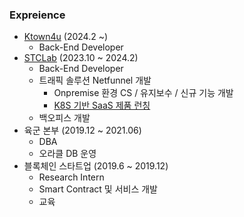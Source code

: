 ### Expreience
- [Ktown4u](https://kr.ktown4u.com/) (2024.2 ~)
  - Back-End Developer
- [STCLab](https://www.stclab.com/) (2023.10 ~ 2024.2)
  - Back-End Developer
  - 트래픽 솔루션 Netfunnel 개발
    - Onpremise 환경 CS / 유지보수 / 신규 기능 개발
    - [K8S 기반 SaaS 제품 런칭](https://cloud.stclab.com/ko/product/netfunnel)
  - 백오피스 개발
- 육군 본부 (2019.12 ~ 2021.06)
  - DBA
  - 오라클 DB 운영
- 블록체인 스타트업 (2019.6 ~ 2019.12)
  - Research Intern
  - Smart Contract 및 서비스 개발
  - 교육
